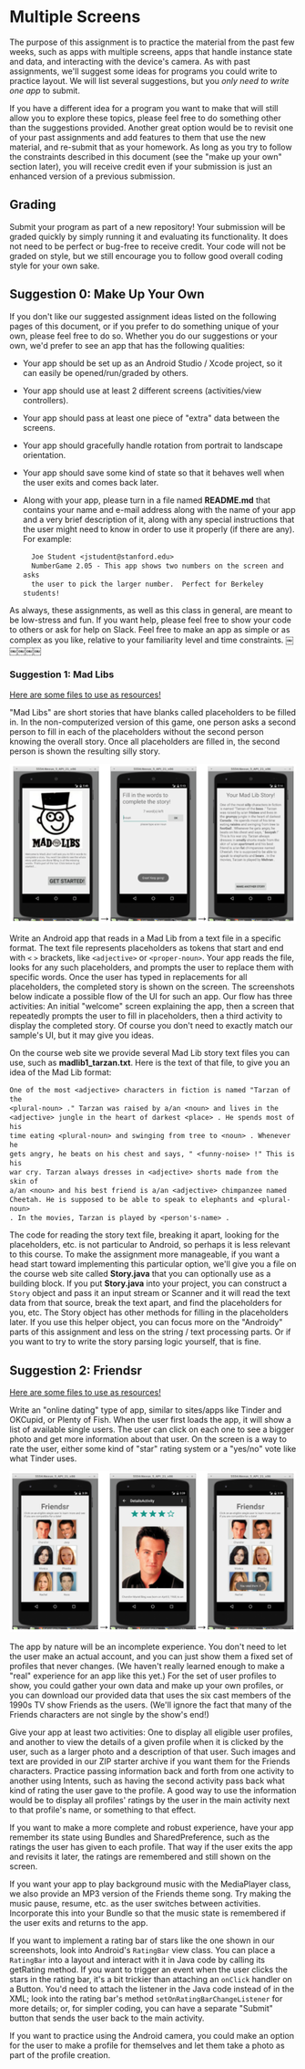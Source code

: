 # Multiple Screens

The purpose of this assignment is to practice the material from the past few weeks, such as apps with multiple screens, apps that handle instance state and data, and interacting with the device's camera. As with past assignments, we'll suggest some ideas for programs you could write to practice layout. We will list several suggestions, but you *only need to write one app* to submit.

If you have a different idea for a program you want to make that will still allow you to explore these topics, please feel free to do something other than the suggestions provided. Another great option would be to revisit one of your past assignments and add features to them that use the new material, and re-submit that as your homework. As long as you try to follow the constraints described in this document (see the "make up your own" section later), you will receive credit even if your submission is just an enhanced version of a previous submission.

## Grading

Submit your program as part of a new repository! Your submission will be graded quickly by simply running it and evaluating its functionality. It does not need to be perfect or bug-free to receive credit. Your code will not be graded on style, but we still encourage you to follow good overall coding style for your own sake.

## Suggestion 0: Make Up Your Own

If you don't like our suggested assignment ideas listed on the following pages of this document, or if you prefer to do something unique of your own, please feel free to do so. Whether you do our suggestions or your own, we'd prefer to see an app that has the following qualities:

- Your app should be set up as an Android Studio / Xcode project, so it can easily be opened/run/graded by others.
- Your app should use at least 2 different screens (activities/view controllers).
- Your app should pass at least one piece of "extra" data between the screens.
- Your app should gracefully handle rotation from portrait to landscape orientation.
- Your app should save some kind of state so that it behaves well when the user exits and comes back later.
- Along with your app, please turn in a file named **README.md** that contains your name and e-mail address along with the name of your app and a very brief description of it, along with any special instructions that the user might need to know in order to use it properly (if there are any). For example:

        Joe Student <jstudent@stanford.edu>
        NumberGame 2.05 - This app shows two numbers on the screen and asks
        the user to pick the larger number.  Perfect for Berkeley students!

As always, these assignments, as well as this class in general, are meant to be low-stress and fun. If you want help, please feel free to show your code to others or ask for help on Slack. Feel free to make an app as simple or as complex as you like, relative to your familiarity level and time constraints. ￼￼￼￼￼
### Suggestion 1: Mad Libs

[Here are some files to use as resources!](madlibs-files.zip)

"Mad Libs" are short stories that have blanks called placeholders to be filled in. In the non-computerized version of this game, one person asks a second person to fill in each of the placeholders without the second person knowing the overall story. Once all placeholders are filled in, the second person is shown the resulting silly story.

![](madlibs.png)

Write an Android app that reads in a Mad Lib from a text file in a specific format. The text file represents placeholders as tokens that start and end with `<` `>` brackets, like `<adjective>` or `<proper-noun>`. Your app reads the file, looks for any such placeholders, and prompts the user to replace them with specific words. Once the user has typed in replacements for all placeholders, the completed story is shown on the screen. The screenshots below indicate a possible flow of the UI for such an app. Our flow has three activities: An initial "welcome" screen explaining the app, then a screen that repeatedly prompts the user to fill in placeholders, then a third activity to display the completed story. Of course you don't need to exactly match our sample's UI, but it may give you ideas.

On the course web site we provide several Mad Lib story text files you can use, such as **madlib1_tarzan.txt**. Here is the text of that file, to give you an idea of the Mad Lib format:

    One of the most <adjective> characters in fiction is named "Tarzan of the
    <plural-noun> ." Tarzan was raised by a/an <noun> and lives in the
    <adjective> jungle in the heart of darkest <place> . He spends most of his
    time eating <plural-noun> and swinging from tree to <noun> . Whenever he
    gets angry, he beats on his chest and says, " <funny-noise> !" This is his
    war cry. Tarzan always dresses in <adjective> shorts made from the skin of
    a/an <noun> and his best friend is a/an <adjective> chimpanzee named
    Cheetah. He is supposed to be able to speak to elephants and <plural-noun>
    . In the movies, Tarzan is played by <person's-name> .

The code for reading the story text file, breaking it apart, looking for the placeholders, etc. is not particular to Android, so perhaps it is less relevant to this course. To make the assignment more manageable, if you want a head start toward implementing this particular option, we'll give you a file on the course web site called **Story.java** that you can optionally use as a building block. If you put **Story.java** into your project, you can construct a `Story` object and pass it an input stream or Scanner and it will read the text data from that source, break the text apart, and find the placeholders for you, etc. The Story object has other methods for filling in the placeholders later. If you use this helper object, you can focus more on the "Androidy" parts of this assignment and less on the string / text processing parts. Or if you want to try to write the story parsing logic yourself, that is fine.

## Suggestion 2: Friendsr

[Here are some files to use as resources!](friendsr-files.zip)

Write an "online dating" type of app, similar to sites/apps like Tinder and OKCupid, or Plenty of Fish. When the user first loads the app, it will show a list of available single users. The user can click on each one to see a bigger photo and get more information about that user. On the screen is a way to rate the user, either some kind of "star" rating system or a "yes/no" vote like what Tinder uses.

![](friendsr.png)

The app by nature will be an incomplete experience. You don't need to let the user make an actual account, and you can just show them a fixed set of profiles that never changes. (We haven't really learned enough to make a "real" experience for an app like this yet.) For the set of user profiles to show, you could gather your own data and make up your own profiles, or you can download our provided data that uses the six cast members of the 1990s TV show Friends as the users. (We'll ignore the fact that many of the Friends characters are not single by the show's end!)

Give your app at least two activities: One to display all eligible user profiles, and another to view the details of a given profile when it is clicked by the user, such as a larger photo and a description of that user. Such images and text are provided in our ZIP starter archive if you want them for the Friends characters. Practice passing information back and forth from one activity to another using Intents, such as having the second activity pass back what kind of rating the user gave to the profile. A good way to use the information would be to display all profiles' ratings by the user in the main activity next to that profile's name, or something to that effect.

If you want to make a more complete and robust experience, have your app remember its state using Bundles and SharedPreference, such as the ratings the user has given to each profile. That way if the user exits the app and revisits it later, the ratings are remembered and still shown on the screen.

If you want your app to play background music with the MediaPlayer class, we also provide an MP3 version of the Friends theme song. Try making the music pause, resume, etc. as the user switches between activities. Incorporate this into your Bundle so that the music state is remembered if the user exits and returns to the app.

If you want to implement a rating bar of stars like the one shown in our screenshots, look into Android's `RatingBar` view class. You can place a `RatingBar` into a layout and interact with it in Java code by calling its getRating method. If you want to trigger an event when the user clicks the stars in the rating bar, it's a bit trickier than attaching an `onClick` handler on a Button. You'd need to attach the listener in the Java code instead of in the XML; look into the rating bar's method `setOnRatingBarChangeListener` for more details; or, for simpler coding, you can have a separate "Submit" button that sends the user back to the main activity.

If you want to practice using the Android camera, you could make an option for the user to make a profile for themselves and let them take a photo as part of the profile creation.
